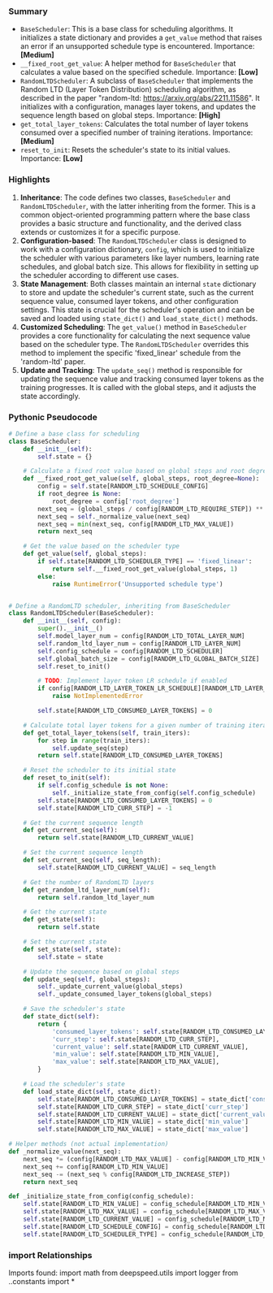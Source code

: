 

### Summary



* `BaseScheduler`: This is a base class for scheduling algorithms. It initializes a state dictionary and provides a `get_value` method that raises an error if an unsupported schedule type is encountered. Importance: **[Medium]**
* `__fixed_root_get_value`: A helper method for `BaseScheduler` that calculates a value based on the specified schedule. Importance: **[Low]**
* `RandomLTDScheduler`: A subclass of `BaseScheduler` that implements the Random LTD (Layer Token Distribution) scheduling algorithm, as described in the paper "random-ltd: https://arxiv.org/abs/2211.11586". It initializes with a configuration, manages layer tokens, and updates the sequence length based on global steps. Importance: **[High]**
* `get_total_layer_tokens`: Calculates the total number of layer tokens consumed over a specified number of training iterations. Importance: **[Medium]**
* `reset_to_init`: Resets the scheduler's state to its initial values. Importance: **[Low]**

### Highlights



1. **Inheritance**: The code defines two classes, `BaseScheduler` and `RandomLTDScheduler`, with the latter inheriting from the former. This is a common object-oriented programming pattern where the base class provides a basic structure and functionality, and the derived class extends or customizes it for a specific purpose.
2. **Configuration-based**: The `RandomLTDScheduler` class is designed to work with a configuration dictionary, `config`, which is used to initialize the scheduler with various parameters like layer numbers, learning rate schedules, and global batch size. This allows for flexibility in setting up the scheduler according to different use cases.
3. **State Management**: Both classes maintain an internal `state` dictionary to store and update the scheduler's current state, such as the current sequence value, consumed layer tokens, and other configuration settings. This state is crucial for the scheduler's operation and can be saved and loaded using `state_dict()` and `load_state_dict()` methods.
4. **Customized Scheduling**: The `get_value()` method in `BaseScheduler` provides a core functionality for calculating the next sequence value based on the scheduler type. The `RandomLTDScheduler` overrides this method to implement the specific 'fixed_linear' schedule from the 'random-ltd' paper.
5. **Update and Tracking**: The `update_seq()` method is responsible for updating the sequence value and tracking consumed layer tokens as the training progresses. It is called with the global steps, and it adjusts the state accordingly.

### Pythonic Pseudocode

```python
# Define a base class for scheduling
class BaseScheduler:
    def __init__(self):
        self.state = {}

    # Calculate a fixed root value based on global steps and root degree
    def __fixed_root_get_value(self, global_steps, root_degree=None):
        config = self.state[RANDOM_LTD_SCHEDULE_CONFIG]
        if root_degree is None:
            root_degree = config['root_degree']
        next_seq = (global_steps / config[RANDOM_LTD_REQUIRE_STEP]) ** (1.0 / root_degree)
        next_seq = self._normalize_value(next_seq)
        next_seq = min(next_seq, config[RANDOM_LTD_MAX_VALUE])
        return next_seq

    # Get the value based on the scheduler type
    def get_value(self, global_steps):
        if self.state[RANDOM_LTD_SCHEDULER_TYPE] == 'fixed_linear':
            return self.__fixed_root_get_value(global_steps, 1)
        else:
            raise RuntimeError('Unsupported schedule type')


# Define a RandomLTD scheduler, inheriting from BaseScheduler
class RandomLTDScheduler(BaseScheduler):
    def __init__(self, config):
        super().__init__()
        self.model_layer_num = config[RANDOM_LTD_TOTAL_LAYER_NUM]
        self.random_ltd_layer_num = config[RANDOM_LTD_LAYER_NUM]
        self.config_schedule = config[RANDOM_LTD_SCHEDULER]
        self.global_batch_size = config[RANDOM_LTD_GLOBAL_BATCH_SIZE]
        self.reset_to_init()

        # TODO: Implement layer token LR schedule if enabled
        if config[RANDOM_LTD_LAYER_TOKEN_LR_SCHEDULE][RANDOM_LTD_LAYER_TOKEN_LR_ENABLED]:
            raise NotImplementedError

        self.state[RANDOM_LTD_CONSUMED_LAYER_TOKENS] = 0

    # Calculate total layer tokens for a given number of training iterations
    def get_total_layer_tokens(self, train_iters):
        for step in range(train_iters):
            self.update_seq(step)
        return self.state[RANDOM_LTD_CONSUMED_LAYER_TOKENS]

    # Reset the scheduler to its initial state
    def reset_to_init(self):
        if self.config_schedule is not None:
            self._initialize_state_from_config(self.config_schedule)
        self.state[RANDOM_LTD_CONSUMED_LAYER_TOKENS] = 0
        self.state[RANDOM_LTD_CURR_STEP] = -1

    # Get the current sequence length
    def get_current_seq(self):
        return self.state[RANDOM_LTD_CURRENT_VALUE]

    # Set the current sequence length
    def set_current_seq(self, seq_length):
        self.state[RANDOM_LTD_CURRENT_VALUE] = seq_length

    # Get the number of RandomLTD layers
    def get_random_ltd_layer_num(self):
        return self.random_ltd_layer_num

    # Get the current state
    def get_state(self):
        return self.state

    # Set the current state
    def set_state(self, state):
        self.state = state

    # Update the sequence based on global steps
    def update_seq(self, global_steps):
        self._update_current_value(global_steps)
        self._update_consumed_layer_tokens(global_steps)

    # Save the scheduler's state
    def state_dict(self):
        return {
            'consumed_layer_tokens': self.state[RANDOM_LTD_CONSUMED_LAYER_TOKENS],
            'curr_step': self.state[RANDOM_LTD_CURR_STEP],
            'current_value': self.state[RANDOM_LTD_CURRENT_VALUE],
            'min_value': self.state[RANDOM_LTD_MIN_VALUE],
            'max_value': self.state[RANDOM_LTD_MAX_VALUE],
        }

    # Load the scheduler's state
    def load_state_dict(self, state_dict):
        self.state[RANDOM_LTD_CONSUMED_LAYER_TOKENS] = state_dict['consumed_layer_tokens']
        self.state[RANDOM_LTD_CURR_STEP] = state_dict['curr_step']
        self.state[RANDOM_LTD_CURRENT_VALUE] = state_dict['current_value']
        self.state[RANDOM_LTD_MIN_VALUE] = state_dict['min_value']
        self.state[RANDOM_LTD_MAX_VALUE] = state_dict['max_value']

# Helper methods (not actual implementation)
def _normalize_value(next_seq):
    next_seq *= (config[RANDOM_LTD_MAX_VALUE] - config[RANDOM_LTD_MIN_VALUE])
    next_seq += config[RANDOM_LTD_MIN_VALUE]
    next_seq -= (next_seq % config[RANDOM_LTD_INCREASE_STEP])
    return next_seq

def _initialize_state_from_config(config_schedule):
    self.state[RANDOM_LTD_MIN_VALUE] = config_schedule[RANDOM_LTD_MIN_VALUE]
    self.state[RANDOM_LTD_MAX_VALUE] = config_schedule[RANDOM_LTD_MAX_VALUE]
    self.state[RANDOM_LTD_CURRENT_VALUE] = config_schedule[RANDOM_LTD_MIN_VALUE]
    self.state[RANDOM_LTD_SCHEDULE_CONFIG] = config_schedule[RANDOM_LTD_SCHEDULE_CONFIG]
    self.state[RANDOM_LTD_SCHEDULER_TYPE] = config_schedule[RANDOM_LTD_SCHEDULER_TYPE]
```


### import Relationships

Imports found:
import math
from deepspeed.utils import logger
from ..constants import *
